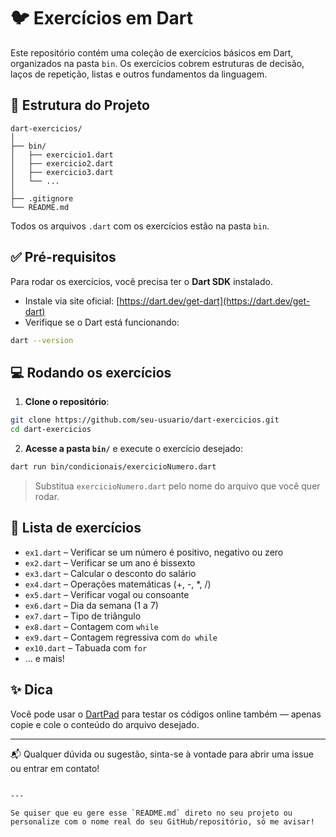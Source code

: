 # 🐦 Exercícios em Dart

Este repositório contém uma coleção de exercícios básicos em Dart, organizados na pasta `bin`. Os exercícios cobrem estruturas de decisão, laços de repetição, listas e outros fundamentos da linguagem.

## 📁 Estrutura do Projeto
```
dart-exercicios/
│
├── bin/
│   ├── exercicio1.dart
│   ├── exercicio2.dart
│   ├── exercicio3.dart
│   └── ...
│
├── .gitignore
└── README.md
```
Todos os arquivos `.dart` com os exercícios estão na pasta `bin`.

## ✅ Pré-requisitos

Para rodar os exercícios, você precisa ter o **Dart SDK** instalado.

- Instale via site oficial: [https://dart.dev/get-dart](https://dart.dev/get-dart)
- Verifique se o Dart está funcionando:

```bash
dart --version
```

## 💻 Rodando os exercícios

1. **Clone o repositório**:

```bash
git clone https://github.com/seu-usuario/dart-exercicios.git
cd dart-exercicios
```

2. **Acesse a pasta `bin/`** e execute o exercício desejado:

```bash
dart run bin/condicionais/exercicioNumero.dart
```

> Substitua `exercicioNumero.dart` pelo nome do arquivo que você quer rodar.

## 📝 Lista de exercícios

- `ex1.dart` – Verificar se um número é positivo, negativo ou zero
- `ex2.dart` – Verificar se um ano é bissexto
- `ex3.dart` – Calcular o desconto do salário
- `ex4.dart` – Operações matemáticas (+, -, *, /)
- `ex5.dart` – Verificar vogal ou consoante
- `ex6.dart` – Dia da semana (1 a 7)
- `ex7.dart` – Tipo de triângulo
- `ex8.dart` – Contagem com `while`
- `ex9.dart` – Contagem regressiva com `do while`
- `ex10.dart` – Tabuada com `for`
- ... e mais!

## ✨ Dica

Você pode usar o [DartPad](https://dartpad.dev) para testar os códigos online também — apenas copie e cole o conteúdo do arquivo desejado.

---

📬 Qualquer dúvida ou sugestão, sinta-se à vontade para abrir uma issue ou entrar em contato!

```

---

Se quiser que eu gere esse `README.md` direto no seu projeto ou personalize com o nome real do seu GitHub/repositório, só me avisar!
